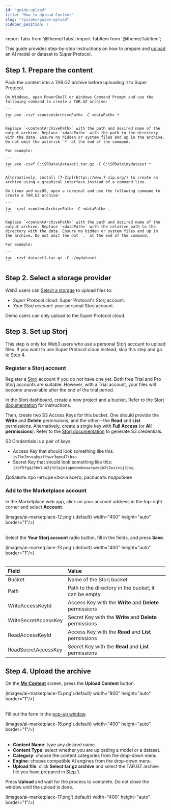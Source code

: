 ```yaml
---
id: "guide-upload"
title: "How to Upload Content"
slug: "/guides/guide-upload"
sidebar_position: 2
---
```


import Tabs from '@theme/Tabs';
import TabItem from '@theme/TabItem';

This guide provides step-by-step instructions on how to prepare and [upload](/ai-marketplace/my-content) an AI model or dataset to Super Protocol. 

## Step 1. Prepare the content

Pack the content into a TAR.GZ archive before uploading it to Super Protocol.

<Tabs>
  <TabItem value="windows" label="Windows" default>

    On Windows, open PowerShell or Windows Command Prompt and use the following command to create a TAR.GZ archive:

    ```
    tar.exe -czvf <contentArchivePath> -C <dataPath> *
    ```

    Replace `<contentArchivePath>` with the path and desired name of the output archive. Replace `<dataPath>` with the path to the directory with the data. Ensure no hidden or system files end up in the archive. Do not omit the asterisk `*` at the end of the command.

    For example:

    ```
    tar.exe -czvf C:\SPData\dataset1.tar.gz -C C:\SPData\mydataset *
    ```

    Alternatively, install [7-Zip](https://www.7-zip.org/) to create an archive using a graphical interface instead of a command line.

  </TabItem>
  <TabItem value="linux" label="Linux and macOS">

    On Linux and macOS, open a terminal and use the following command to create a TAR.GZ archive:

    ```
    tar -czvf <contentArchivePath> -C <dataPath> .
    ```

    Replace `<contentArchivePath>` with the path and desired name of the output archive. Replace `<dataPath>` with the relative path to the directory with the data. Ensure no hidden or system files end up in the archive. Do not omit the dot `.` at the end of the command.

    For example:

    ```
    tar -czvf dataset1.tar.gz -C ./mydataset .
    ```

  </TabItem>
</Tabs>

## Step 2. Select a storage provider

Web3 users can [Select a storage](/ai-marketplace/account#select-a-storage) to upload files to:

- _Super Protocol cloud_: Super Protocol's Storj account.
- _Your Storj account_: your personal Storj account.

Demo users can only upload to the Super Protocol cloud.

## Step 3. Set up Storj

This step is only for Web3 users who use a personal Storj account to upload files. If you want to use Super Protocol cloud instead, skip this step and go to [Step 4](/ai-marketplace/guides/guide-upload#step-4-upload-the-archive).

### Register a Storj account

Register a [Storj](https://www.storj.io/) account if you do not have one yet. Both free Trial and Pro Storj accounts are suitable. However, with a Trial account, your files will become unavailable after the end of the trial period.

In the Storj dashboard, create a new project and a bucket. Refer to the [Storj documentation](https://docs.storj.io/dcs/getting-started/quickstart-objectbrowser/) for instructions.

Then, create two S3 Access Keys for this bucket. One should provide the **Write** and **Delete** permissions, and the other—the **Read** and **List** permissions. Alternatively, create a single key with **Full Access** (or **All permissions**). Refer to the [Storj documentation](https://storj.dev/dcs/getting-started#generate-s3-compatible-credentials) to generate S3 credentials.

S3 Credentials is a pair of keys:
- Access Key that should look something like this: `jv7ke2msvqkyxffywr3qmc47ibxa`
- Secret Key that should look something like this: `jzbf5fgqz56nlun2jhttpjoiapmowvbeuarpzeqb2t2wiivij3jvg`.

Добавить про четыре ключа всего, расписать подробнее

### Add to the Marketplace account

In the Marketplace web app, click on your account address in the top-right corner and select **Account**.

(images/ai-marketplace-12.png').default} width="400" height="auto" border="1"/>)
<br/>
<br/>

Select the **Your Storj account** radio button, fill in the fields, and press **Save**.

(images/ai-marketplace-13.png').default} width="400" height="auto" border="1"/>)
<br/>
<br/>

| **Field** | **Value** |
| :- | :- |
| Bucket | Name of the Storj bucket |
| Path | Path to the directory in the bucket; it can be empty |
| WriteAccessKeyId | Access Key with the **Write** and **Delete** permissions |
| WriteSecretAccessKey | Secret Key with the **Write** and **Delete** permissions |
| ReadAccessKeyId | Access Key with the **Read** and **List** permissions |
| ReadSecretAccessKey | Secret Key with the **Read** and **List** permissions |

## Step 4. Upload the archive

On the [**My Content**](https://beta.marketplace.superprotocol.com/my-content) screen, press the **Upload Content** button.

(images/ai-marketplace-15.png').default} width="800" height="auto" border="1"/>)
<br/>
<br/>

Fill out the form in the [pop-up window](/ai-marketplace/my-content/my-files/upload-content).

(images/ai-marketplace-16.png').default} width="400" height="auto" border="1"/>)
<br/>
<br/>

- **Content Name**: type any desired name.
- **Content Type**: select whether you are uploading a model or a dataset.
- **Category**: choose the content categories from the drop-down menu.
- **Engine**: choose compatible AI engines from the drop-down menu.
- **Upload file**: click **Select tar.gz archive** and select the TAR.GZ archive file you have prepared in [Step 1](/ai-marketplace/guides/guide-upload#step-1-upload-the-archive).

Press **Upload** and wait for the process to complete. Do not close the window until the upload is done.

(images/ai-marketplace-17.png').default} width="400" height="auto" border="1"/>)
<br/>